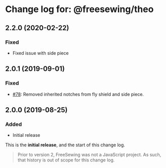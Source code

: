 # Change log for: @freesewing/theo

## 2.2.0 (2020-02-22)

### Fixed

- Fixed issue with side piece

## 2.0.1 (2019-09-01)

### Fixed

- [#78](https://github.com/freesewing/freesewing/issues/78): Removed inherited notches from fly shield and side piece.

## 2.0.0 (2019-08-25)

### Added

- Initial release

This is the **initial release**, and the start of this change log.

> Prior to version 2, FreeSewing was not a JavaScript project.
> As such, that history is out of scope for this change log.
